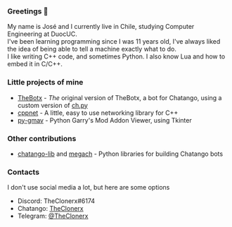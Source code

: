 ### Greetings 👋

My name is José and I currently live in Chile, studying Computer Engineering at DuocUC.<br/>
I've been learning programming since I was 11 years old, I've always liked the idea of being able to tell a machine exactly what to do.<br/>
I like writing C++ code, and sometimes Python. I also know Lua and how to embed it in C/C++.<br/>

### Little projects of mine
- [TheBotx](//github.com/TheClonerx/thebotx) - *The* original version of TheBotx, a bot for Chatango, using a custom version of [ch.py](https://github.com/nhammond129/ch.py)
- [cppnet](//github.com/TheClonerx/cppnet) - A little, easy to use networking library for C++
- [py-gmav](//github.com/TheClonerx/py-gmav) - Python Garry's Mod Addon Viewer, using Tkinter
<!-- - [New TheBotx](//github.com/TheClonerx/thebotx_cxx) (in development) - New version of TheBotx, written in C++20, user programmable through Lua. -->
<!-- - [tinyws](//github.com/TheClonerx/tinyws) (in development) - A WebSocket frame parser for C, inspired on [http_parser](https://github.com/nodejs/http-parser) -->
### Other contributions
- [chatango-lib](//github.com/neokuze/chatango-lib) and [megach](//github.com/LinkkG/megach) - Python libraries for building Chatango bots
<!-- - [ipm](//github.com/ionlang/ipm) (in development) - Ion Package Manager -->

### Contacts
I don't use social media a lot, but here are some options
- Discord: TheClonerx#6174
- Chatango: [TheClonerx](https://theclonerx.chatango.com)
- Telegram: [@TheClonerx](https://t.me/TheClonerx)
<!--
Welcome! Welcome to my profile!
You have chosen, or been chosen, to relocate to one of our finest remaining users.
I thought so much of my profile that I elected to establish my README.md here, in GitHub, so thoughtfully provided by our benefactors.
I've been proud to call this my home.
And so, whether you are here to stay, or passing through on your way to parts unknown - welcome.<br/>
It's safer here. 
-->
